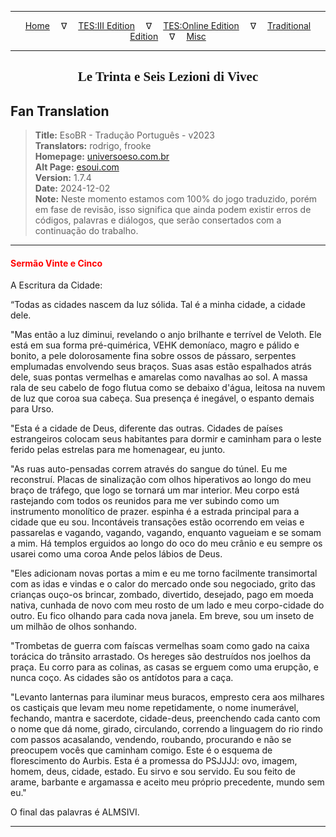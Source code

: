 
---

<!-- Jekyll Page Links -->

<center>
<a href="../../../../../index.html">Home</a>
&emsp;&nabla;&emsp;
<a href="../../../../index-tes3.html">TES:III Edition</a>
&emsp;&nabla;&emsp;
<a href="../../../../index-teso.html">TES:Online Edition</a>
&emsp;&nabla;&emsp;
<a href="../../../../index-traditional.html">Traditional Edition</a>
&emsp;&nabla;&emsp;
<a href="../../../../index-misc.html">Misc</a>
</center>

<!-- Markdown Body Below: -->

---

<center>
<h2><span style="font-family:Georgia">Le Trinta e Seis Lezioni di Vivec</span></h2>
</center>

## Fan Translation

> __Title:__ EsoBR - Tradução Português - v2023\
> __Translators:__ rodrigo, frooke\
> __Homepage:__ [universoeso.com.br][1]\
> __Alt Page:__ [esoui.com][2]\
> __Version:__ 1.7.4\
> __Date:__ 2024-12-02\
> __Note:__ Neste momento estamos com 100% do jogo traduzido, porém em fase de revisão, isso significa que ainda podem existir erros de códigos, palavras e diálogos, que serão consertados com a continuação do trabalho.

[1]: https://www.universoeso.com.br/traducao
[2]: https://www.esoui.com/downloads/info2256-EsoBR-TraduoPortugus-v2023.html

---

#### <span style="color:red">Sermão Vinte e Cinco</span>

A Escritura da Cidade:

“Todas as cidades nascem da luz sólida. Tal é a minha cidade, a cidade dele.

"Mas então a luz diminui, revelando o anjo brilhante e terrível de Veloth. Ele está em sua forma pré-quimérica, VEHK demoníaco, magro e pálido e bonito, a pele dolorosamente fina sobre ossos de pássaro, serpentes emplumadas envolvendo seus braços. Suas asas estão espalhados atrás dele, suas pontas vermelhas e amarelas como navalhas ao sol. A massa rala de seu cabelo de fogo flutua como se debaixo d'água, leitosa na nuvem de luz que coroa sua cabeça. Sua presença é inegável, o espanto demais para Urso.

"Esta é a cidade de Deus, diferente das outras. Cidades de países estrangeiros colocam seus habitantes para dormir e caminham para o leste ferido pelas estrelas para me homenagear, eu junto.

"As ruas auto-pensadas correm através do sangue do túnel. Eu me reconstruí. Placas de sinalização com olhos hiperativos ao longo do meu braço de tráfego, que logo se tornará um mar interior. Meu corpo está rastejando com todos os reunidos para me ver subindo como um instrumento monolítico de prazer. espinha é a estrada principal para a cidade que eu sou. Incontáveis transações estão ocorrendo em veias e passarelas e vagando, vagando, vagando, enquanto vagueiam e se somam a mim. Há templos erguidos ao longo do oco do meu crânio e eu sempre os usarei como uma coroa Ande pelos lábios de Deus.

"Eles adicionam novas portas a mim e eu me torno facilmente transimortal com as idas e vindas e o calor do mercado onde sou negociado, grito das crianças ouço-os brincar, zombado, divertido, desejado, pago em moeda nativa, cunhada de novo com meu rosto de um lado e meu corpo-cidade do outro. Eu fico olhando para cada nova janela. Em breve, sou um inseto de um milhão de olhos sonhando.

"Trombetas de guerra com faíscas vermelhas soam como gado na caixa torácica do trânsito arrastado. Os hereges são destruídos nos joelhos da praça. Eu corro para as colinas, as casas se erguem como uma erupção, e nunca coço. As cidades são os antídotos para a caça.

"Levanto lanternas para iluminar meus buracos, empresto cera aos milhares os castiçais que levam meu nome repetidamente, o nome inumerável, fechando, mantra e sacerdote, cidade-deus, preenchendo cada canto com o nome que dá nome, girado, circulando, correndo a linguagem do rio rindo com passos acasalando, vendendo, roubando, procurando e não se preocupem vocês que caminham comigo. Este é o esquema de florescimento do Aurbis. Esta é a promessa do PSJJJJ: ovo, imagem, homem, deus, cidade, estado. Eu sirvo e sou servido. Eu sou feito de arame, barbante e argamassa e aceito meu próprio precedente, mundo sem eu."

O final das palavras é ALMSIVI.

---
